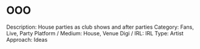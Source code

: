# OOO

Description: House parties as club shows and after parties
Category: Fans, Live, Party
Platform / Medium: House, Venue
Digi / IRL: IRL
Type: Artist
Approach: Ideas